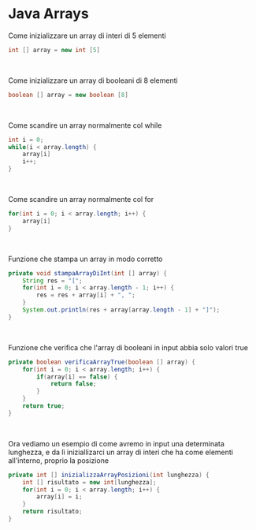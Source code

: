 # Java Arrays

Come inizializzare un array di interi di 5 elementi

```Java
int [] array = new int [5]
```

&nbsp;

Come inizializzare un array di booleani di 8 elementi

```Java
boolean [] array = new boolean [8]
```

&nbsp;

Come scandire un array normalmente col while

```Java
int i = 0;
while(i < array.length) {
    array[i]
    i++;
}
```

&nbsp;

Come scandire un array normalmente col for

```Java
for(int i = 0; i < array.length; i++) {
    array[i]
}
```

&nbsp;

Funzione che stampa un array in modo corretto

```Java
private void stampaArrayDiInt(int [] array) {
    String res = "[";
    for(int i = 0; i < array.length - 1; i++) {
        res = res + array[i] + ", ";
    }
    System.out.println(res + array[array.length - 1] + "]");
}
```

&nbsp;

Funzione che verifica che l'array di booleani in input abbia solo valori true

```Java
private boolean verificaArrayTrue(boolean [] array) {
    for(int i = 0; i < array.length; i++) {
        if(array[i] == false) {
            return false;
        }
    }
    return true;
}
```

&nbsp;

Ora vediamo un esempio di come avremo in input una determinata lunghezza, e da lì iniziallizarci
un array di interi che ha come elementi all'interno, proprio la posizione
```Java
private int [] inizializzaArrayPosizioni(int lunghezza) {
    int [] risultato = new int[lunghezza];
    for(int i = 0; i < array.length; i++) {
        array[i] = i;
    }
    return risultato;
}
```
